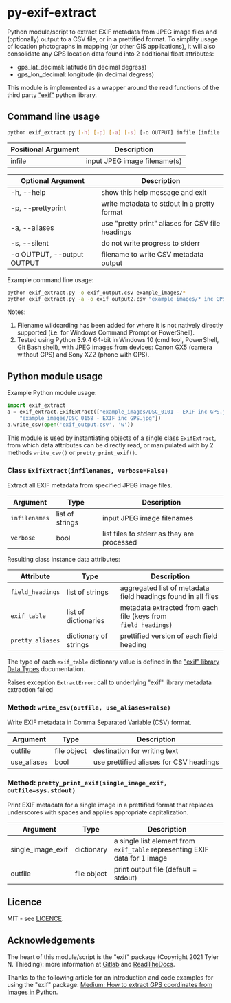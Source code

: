 # py-exif-extract

Python module/script to extract EXIF metadata from JPEG image files and (optionally) output to a CSV file, or in a prettified format. To simplify usage of location photographs in mapping (or other GIS applications), it will also consolidate any GPS location data found into 2 additional float attributes:

- gps_lat_decimal: latitude (in decimal degress)
- gps_lon_decimal: longitude (in decimal degress)

This module is implemented as a wrapper around the read functions of the third party ["exif"](https://exif.readthedocs.io/) python library.

## Command line usage

```bash
python exif_extract.py [-h] [-p] [-a] [-s] [-o OUTPUT] infile [infile ...]
```

Positional Argument | Description
-- | --
infile | input JPEG image filename(s)

Optional Argument | Description
-- | --
-h, --help | show this help message and exit
-p, --prettyprint | write metadata to stdout in a pretty format
-a, --aliases | use "pretty print" aliases for CSV file headings
-s, --silent | do not write progress to stderr
-o OUTPUT, --output OUTPUT | filename to write CSV metadata output

Example command line usage:

```bash
python exif_extract.py -o exif_output.csv example_images/*
python exif_extract.py -a -o exif_output2.csv "example_images/* inc GPS.jpg"
```

Notes:

1. Filename wildcarding has been added for where it is not natively directly supported (i.e. for Windows Command Prompt or PowerShell).
2. Tested using Python 3.9.4 64-bit in Windows 10 (cmd tool, PowerShell,
Git Bash shell), with JPEG images from devices:
Canon GX5 (camera without GPS) and Sony XZ2 (phone with GPS).

## Python module usage

Example Python module usage:

```python
import exif_extract
a = exif_extract.ExifExtract(["example_images/DSC_0101 - EXIF inc GPS.jpg",
    "example_images/DSC_0158 - EXIF inc GPS.jpg"])
a.write_csv(open('exif_output.csv', 'w'))
```

This module is used by instantiating objects of a single class `ExifExtract`, from which data attributes can be directly read, or manipulated with by 2 methods `write_csv()` or `pretty_print_exif()`.

### Class `ExifExtract(infilenames, verbose=False)`

Extract all EXIF metadata from specified JPEG image files.

Argument | Type | Description
-- | -- | --
`infilenames` | list of strings | input JPEG image filenames
`verbose` | bool | list files to stderr as they are processed

Resulting class instance data attributes:

Attribute | Type | Description
-- | -- | --
`field_headings` | list of strings | aggregated list of metadata field headings found in all files
`exif_table` | list of dictionaries | metadata extracted from each file (keys from `field_headings`)
`pretty_aliases` | dictionary of strings | prettified version of each field heading

The type of each `exif_table` dictionary value is defined in the ["exif" library Data Types](https://exif.readthedocs.io/en/latest/api_reference.html#data-types) documentation.

Raises exception `ExtractError`: call to underlying "exif" library metadata extraction failed

### Method: `write_csv(outfile, use_aliases=False)`

Write EXIF metadata in Comma Separated Variable (CSV) format.

Argument | Type | Description
-- | -- | --
outfile | file object | destination for writing text
use_aliases | bool | use prettified aliases for CSV headings

### Method: `pretty_print_exif(single_image_exif, outfile=sys.stdout)`

Print EXIF metadata for a single image in a prettified format that replaces underscores with spaces and applies appropriate capitalization.

Argument | Type | Description
-- | -- | --
single_image_exif | dictionary | a single list element from `exif_table` representing EXIF data for 1 image
outfile | file object | print output file (default = stdout)

## Licence

MIT - see [LICENCE](LICENSE).

## Acknowledgements

The heart of this module/script is the "exif" package (Copyright 2021 Tyler N. Thieding): more information at [Gitlab](https://gitlab.com/TNThieding/exif) and [ReadTheDocs](https://exif.readthedocs.io/).

Thanks to the following article for an introduction and code examples for using the "exif" package: [Medium: How to extract GPS coordinates from Images in Python](https://medium.com/spatial-data-science/how-to-extract-gps-coordinates-from-images-in-python-e66e542af354).
